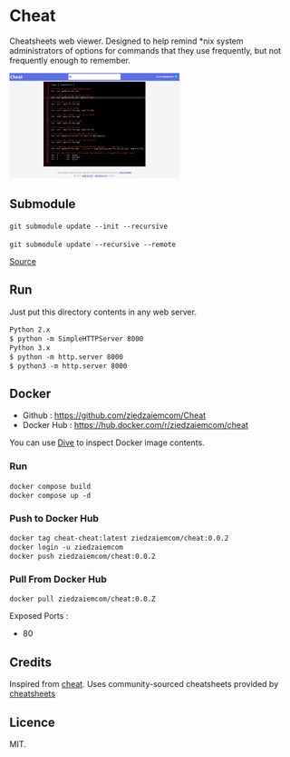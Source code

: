 # Cheat

Cheatsheets web viewer. Designed to help remind *nix system administrators of options for commands that they use frequently, but not frequently enough to remember.

<img src="https://raw.githubusercontent.com/ziedzaiem/Cheat/main/assets/preview.png" width="300" alt="preview.png" />

## Submodule

```
git submodule update --init --recursive

git submodule update --recursive --remote

```

[Source](https://stackoverflow.com/questions/1030169/pull-latest-changes-for-all-git-submodules)

## Run

Just put this directory contents in any web server.

```
Python 2.x
$ python -m SimpleHTTPServer 8000
Python 3.x
$ python -m http.server 8000
$ python3 -m http.server 8000
```

## Docker

- Github : https://github.com/ziedzaiemcom/Cheat
- Docker Hub : https://hub.docker.com/r/ziedzaiemcom/cheat

You can use [Dive](https://github.com/wagoodman/dive) to inspect Docker image contents.

### Run

```
docker compose build
docker compose up -d
```

### Push to Docker Hub

```
docker tag cheat-cheat:latest ziedzaiemcom/cheat:0.0.2
docker login -u ziedzaiemcom
docker push ziedzaiemcom/cheat:0.0.2
```

### Pull From Docker Hub

```
docker pull ziedzaiemcom/cheat:0.0.Z

```

Exposed Ports  :
- 80

## Credits

Inspired from [cheat](https://github.com/cheat/cheat). Uses community-sourced cheatsheets provided by [cheatsheets](https://github.com/cheat/cheatsheets)

## Licence

MIT.